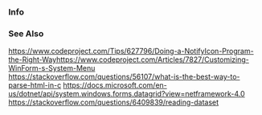 ### Info

### See Also

https://www.codeproject.com/Tips/627796/Doing-a-NotifyIcon-Program-the-Right-Wayhttps://www.codeproject.com/Articles/7827/Customizing-WinForm-s-System-Menu
https://stackoverflow.com/questions/56107/what-is-the-best-way-to-parse-html-in-c
https://docs.microsoft.com/en-us/dotnet/api/system.windows.forms.datagrid?view=netframework-4.0
https://stackoverflow.com/questions/6409839/reading-dataset

